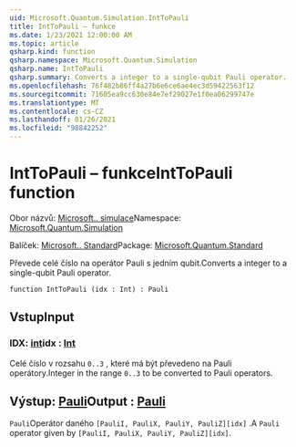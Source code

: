 ```yaml
---
uid: Microsoft.Quantum.Simulation.IntToPauli
title: IntToPauli – funkce
ms.date: 1/23/2021 12:00:00 AM
ms.topic: article
qsharp.kind: function
qsharp.namespace: Microsoft.Quantum.Simulation
qsharp.name: IntToPauli
qsharp.summary: Converts a integer to a single-qubit Pauli operator.
ms.openlocfilehash: 76f482b86ff4a27b6e6ce6ae4ec3d59422563f12
ms.sourcegitcommit: 71605ea9cc630e84e7ef29027e1f0ea06299747e
ms.translationtype: MT
ms.contentlocale: cs-CZ
ms.lasthandoff: 01/26/2021
ms.locfileid: "98842252"
---
```

# <a name="inttopauli-function"></a><span data-ttu-id="3be36-102">IntToPauli – funkce</span><span class="sxs-lookup"><span data-stu-id="3be36-102">IntToPauli function</span></span>

<span data-ttu-id="3be36-103">Obor názvů: [Microsoft.. simulace](xref:Microsoft.Quantum.Simulation)</span><span class="sxs-lookup"><span data-stu-id="3be36-103">Namespace: [Microsoft.Quantum.Simulation](xref:Microsoft.Quantum.Simulation)</span></span>

<span data-ttu-id="3be36-104">Balíček: [Microsoft.. Standard](https://nuget.org/packages/Microsoft.Quantum.Standard)</span><span class="sxs-lookup"><span data-stu-id="3be36-104">Package: [Microsoft.Quantum.Standard](https://nuget.org/packages/Microsoft.Quantum.Standard)</span></span>


<span data-ttu-id="3be36-105">Převede celé číslo na operátor Pauli s jedním qubit.</span><span class="sxs-lookup"><span data-stu-id="3be36-105">Converts a integer to a single-qubit Pauli operator.</span></span>

```qsharp
function IntToPauli (idx : Int) : Pauli
```


## <a name="input"></a><span data-ttu-id="3be36-106">Vstup</span><span class="sxs-lookup"><span data-stu-id="3be36-106">Input</span></span>

### <a name="idx--int"></a><span data-ttu-id="3be36-107">IDX: [int](xref:microsoft.quantum.lang-ref.int)</span><span class="sxs-lookup"><span data-stu-id="3be36-107">idx : [Int](xref:microsoft.quantum.lang-ref.int)</span></span>

<span data-ttu-id="3be36-108">Celé číslo v rozsahu `0..3` , které má být převedeno na Pauli operátory.</span><span class="sxs-lookup"><span data-stu-id="3be36-108">Integer in the range `0..3` to be converted to Pauli operators.</span></span>



## <a name="output--pauli"></a><span data-ttu-id="3be36-109">Výstup: [Pauli](xref:microsoft.quantum.lang-ref.pauli)</span><span class="sxs-lookup"><span data-stu-id="3be36-109">Output : [Pauli](xref:microsoft.quantum.lang-ref.pauli)</span></span>

<span data-ttu-id="3be36-110">`Pauli`Operátor daného `[PauliI, PauliX, PauliY, PauliZ][idx]` .</span><span class="sxs-lookup"><span data-stu-id="3be36-110">A `Pauli` operator given by `[PauliI, PauliX, PauliY, PauliZ][idx]`.</span></span>